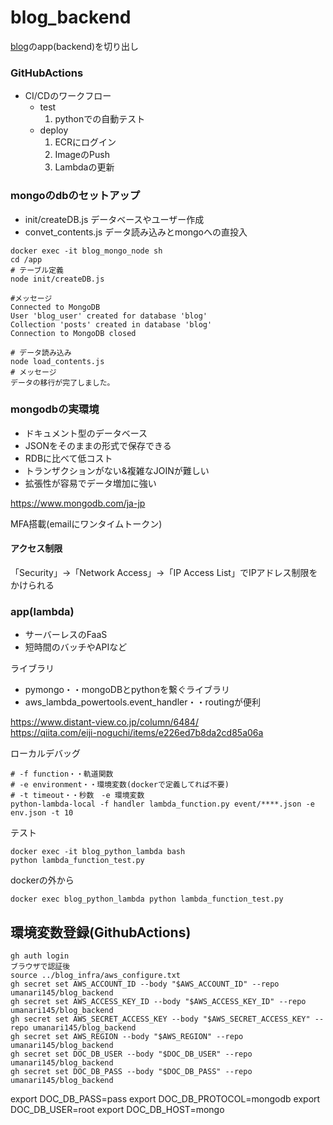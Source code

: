 # blog_backend

[blog](https://github.com/umanari145/blog)のapp(backend)を切り出し

### GitHubActions
- CI/CDのワークフロー
    - test
        1. pythonでの自動テスト
    - deploy
        1. ECRにログイン
        2. ImageのPush
        3. Lambdaの更新

### mongoのdbのセットアップ 

- init/createDB.js データベースやユーザー作成
- convet_contents.js データ読み込みとmongoへの直投入

```
docker exec -it blog_mongo_node sh 
cd /app
# テーブル定義
node init/createDB.js 

#メッセージ
Connected to MongoDB
User 'blog_user' created for database 'blog'
Collection 'posts' created in database 'blog'
Connection to MongoDB closed

# データ読み込み
node load_contents.js
# メッセージ
データの移行が完了しました。
```
### mongodbの実環境

- ドキュメント型のデータベース
- JSONをそのままの形式で保存できる
- RDBに比べて低コスト
- トランザクションがない&複雑なJOINが難しい
- 拡張性が容易でデータ増加に強い

https://www.mongodb.com/ja-jp

MFA搭載(emailにワンタイムトークン)

#### アクセス制限

「Security」→「Network Access」→「IP Access List」でIPアドレス制限をかけられる

### app(lambda)

- サーバーレスのFaaS
- 短時間のバッチやAPIなど

ライブラリ
- pymongo・・mongoDBとpythonを繋ぐライブラリ
- aws_lambda_powertools.event_handler・・routingが便利

https://www.distant-view.co.jp/column/6484/<br>
https://qiita.com/eiji-noguchi/items/e226ed7b8da2cd85a06a


ローカルデバッグ
```
# -f function・・軌道関数
# -e environment・・環境変数(dockerで定義してれば不要)
# -t timeout・・秒数　-e 環境変数
python-lambda-local -f handler lambda_function.py event/****.json -e env.json -t 10
```

テスト
```
docker exec -it blog_python_lambda bash
python lambda_function_test.py 
```
dockerの外から
```
docker exec blog_python_lambda python lambda_function_test.py
```

## 環境変数登録(GithubActions)
```
gh auth login
ブラウザで認証後
source ../blog_infra/aws_configure.txt
gh secret set AWS_ACCOUNT_ID --body "$AWS_ACCOUNT_ID" --repo umanari145/blog_backend
gh secret set AWS_ACCESS_KEY_ID --body "$AWS_ACCESS_KEY_ID" --repo umanari145/blog_backend
gh secret set AWS_SECRET_ACCESS_KEY --body "$AWS_SECRET_ACCESS_KEY" --repo umanari145/blog_backend
gh secret set AWS_REGION --body "$AWS_REGION" --repo umanari145/blog_backend
gh secret set DOC_DB_USER --body "$DOC_DB_USER" --repo umanari145/blog_backend
gh secret set DOC_DB_PASS --body "$DOC_DB_PASS" --repo umanari145/blog_backend
```

export DOC_DB_PASS=pass
export DOC_DB_PROTOCOL=mongodb
export DOC_DB_USER=root
export DOC_DB_HOST=mongo